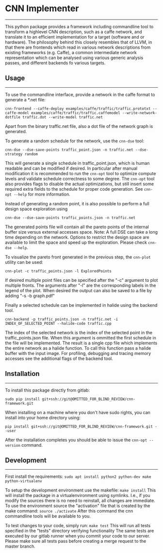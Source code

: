 # CNN Implementer
-----------------

This python package provides a framework including commandline tool to transform a highlevel CNN description, such as a caffe network, and translate it to an efficient implementation for a target (software and or hardware).
The philosophy behind this closely resembles that of LLVM, in that there are frontends which read in various network descriptions from existing frameworks (e.g. Caffe), a common intermediate network representation which can be analysed using various generic analysis passes, and different backends fo various targets.

## Usage
--------

To use the commandline interface, provide a network in the caffe format to generate a \*.net file:
```
cnn-frontend --caffe-deploy examples/caffe/traffic/traffic.prototxt --caffe-model examples/caffe/traffic/traffic.caffemodel --write-network-dotfile traffic.dot --write-model traffic.net
```
Apart from the binary traffic.net file, also a dot file of the network graph is generated.

To generate a random schedule for the network, use the ```cnn-dse``` tool:
```
cnn-dse --dse-save-points traffic_point.json -n traffic.net --dse-strategy random
```
This will generate a single schedule in traffic_point.json, which is human readable and can be modified if desired.
In particular after manual modification it is recommended to run the ```cnn-opt``` tool to optimize compute levels and validate schedule correctness to some degree.
The ```cnn-opt``` tool also provides flags to disable the actual optimizations, but still insert some required extra fields to the schedule for proper code generation.
See ```cnn-opt --help``` for more information.

Instead of generating a random point, it is also possible to perform a full design space exploration using
```
cnn-dse --dse-save-points traffic_points.json -n traffic.net
```
The generated points file will contain all the pareto points of the internal buffer size versus external accesses space.
Note: A full DSE can take a long time depending on the network. Options to restrict the design space are available to limit the space and speed up the exploration. Please check ```cnn-dse --help```.

To visualize the pareto front generated in the previous step, the ```cnn-plot``` utility can be used:
```
cnn-plot -c traffic_points.json -l ExploredPoints
```
If desired multiple point files can be specified after the "-c" argument to plot multiple fronts. The arguments after "-l" are the corresponding labels in the legend of the plot.
When desired the output can also be saved to a file by adding "-s -b graph.pdf"

Finally a selected schedule can be implemented in halide using the backend tool.
```
cnn-backend -p traffic_points.json -n traffic.net -i INDEX_OF_SELECTED_POINT --halide-code traffic.cpp
```
The index of the selected network is the index of the selected point in the traffic_points.json file.
When this argument is ommitted the first schedule in the file will be implemented.
The result is a single cpp file which implements the entire network as a halide function.
To call this function pass a halide buffer with the input image.
For profiling, debugging and tracing memory accesses see the additional flags of the backend tool.

## Installation
---------------
To install this package directly from gitlab:
```
sudo pip install git+ssh://git@OMITTED_FOR_BLIND_REVIEW/cnn-framework.git
```
When installing on a machine where you don't have sudo rights, you can install into your home directory using:
```
pip install git+ssh://git@OMITTED_FOR_BLIND_REVIEW/cnn-framework.git --user
```

After the installation completes you should be able to issue the ```cnn-opt --version``` command.

## Development
--------------
First install the requirements:
```sudo apt install python2 python-dev make python-virtualenv```

To setup the development environment use the makefile:
```make install```
This will install the package in a virtualenvironment using symlinks. I.e., if you modify the sources there is no need to reinstall, all changes are immediate.
To use the environment source the "activation" file that is created by the make command:
```source ./activate```
After this command the cnn commandline tools will be available to you.

To test changes to your code, simply run:
```make test```
This will run all tests specified in the "tests" directory verifying functionality
The same tests are executed by our gitlab runner when you commit your code to our server.
Please make sure all tests pass before creating a merge request to the master branch.
